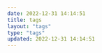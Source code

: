 ```yaml
---
date: 2022-12-31 14:14:51
title: tags
layout: "tags"
type: "tags"
updated: 2022-12-31 14:14:51
---
```

